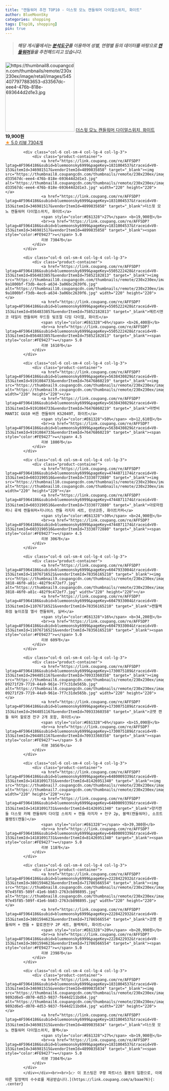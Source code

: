 ```yaml
---
title: "캔들워머 추천 TOP10 - 더스윗 모노 캔들워머 다이얼스위치, 화이트"
author: BlueMoonSky
categories: shopping
tags: [Top10, shopping]
pin: true
---
```


> ##### 해당 게시물에서는 [**분석도구**](https://itemscout.io/)를 이용하여 **성별**, **연령별** 등의 데이터를 바탕으로 [**캔들워머**](https://link.coupang.com/a/baae76)들을 추천해드리고 있습니다.
<div class="container"><div class="row">
            <div class="col-6 col-sm-4 col-lg-4 col-lg-3">
                <div class="product-container">
                    <a href="https://link.coupang.com/re/AFFSDP?lptag=AF5964186&subid=bluemoonsky6999&pageKey=1831004537&traceid=V0-153&itemId=346981517&vendorItemId=4899835858" target="_blank"><img src="https://thumbnail8.coupangcdn.com/thumbnails/remote/230x230ex/image/retail/images/5454077977883653-d33567dc-eee4-476b-818e-693644d2d1e3.jpg" alt="https://thumbnail8.coupangcdn.com/thumbnails/remote/230x230ex/image/retail/images/5454077977883653-d33567dc-eee4-476b-818e-693644d2d1e3.jpg" width="220" height="220"></a>
                    <a href="https://link.coupang.com/re/AFFSDP?lptag=AF5964186&subid=bluemoonsky6999&pageKey=1831004537&traceid=V0-153&itemId=346981517&vendorItemId=4899835858" target="_blank">더스윗 모노 캔들워머 다이얼스위치, 화이트</a>
                    <span style="color:#E61328"></span> <b>19,900원</b>
                    <br><a href="https://link.coupang.com/re/AFFSDP?lptag=AF5964186&subid=bluemoonsky6999&pageKey=1831004537&traceid=V0-153&itemId=346981517&vendorItemId=4899835858" target="_blank"><span style="color:#FE9427">★</span> 5.0
                    리뷰 7304개</a>
                </div>
            </div>
            
            <div class="col-6 col-sm-4 col-lg-4 col-lg-3">
                <div class="product-container">
                    <a href="https://link.coupang.com/re/AFFSDP?lptag=AF5964186&subid=bluemoonsky6999&pageKey=1831004537&traceid=V0-153&itemId=346981517&vendorItemId=4899835858" target="_blank"><img src="https://thumbnail8.coupangcdn.com/thumbnails/remote/230x230ex/image/retail/images/5454077977883653-d33567dc-eee4-476b-818e-693644d2d1e3.jpg" alt="https://thumbnail8.coupangcdn.com/thumbnails/remote/230x230ex/image/retail/images/5454077977883653-d33567dc-eee4-476b-818e-693644d2d1e3.jpg" width="220" height="220"></a>
                    <a href="https://link.coupang.com/re/AFFSDP?lptag=AF5964186&subid=bluemoonsky6999&pageKey=1831004537&traceid=V0-153&itemId=346981517&vendorItemId=4899835858" target="_blank">더스윗 모노 캔들워머 다이얼스위치, 화이트</a>
                    <span style="color:#E61328">27%</span> <b>19,900원</b>
                    <br><a href="https://link.coupang.com/re/AFFSDP?lptag=AF5964186&subid=bluemoonsky6999&pageKey=1831004537&traceid=V0-153&itemId=346981517&vendorItemId=4899835858" target="_blank"><span style="color:#FE9427">★</span> 5.0
                    리뷰 7304개</a>
                </div>
            </div>
            
            <div class="col-6 col-sm-4 col-lg-4 col-lg-3">
                <div class="product-container">
                    <a href="https://link.coupang.com/re/AFFSDP?lptag=AF5964186&subid=bluemoonsky6999&pageKey=5505222428&traceid=V0-153&itemId=8564833857&vendorItemId=75852182813" target="_blank"><img src="https://thumbnail10.coupangcdn.com/thumbnails/remote/230x230ex/image/retail/images/276161655163974-9a1800bf-f3db-4ec6-a634-3a06bc2639f6.jpg" alt="https://thumbnail10.coupangcdn.com/thumbnails/remote/230x230ex/image/retail/images/276161655163974-9a1800bf-f3db-4ec6-a634-3a06bc2639f6.jpg" width="220" height="220"></a>
                    <a href="https://link.coupang.com/re/AFFSDP?lptag=AF5964186&subid=bluemoonsky6999&pageKey=5505222428&traceid=V0-153&itemId=8564833857&vendorItemId=75852182813" target="_blank">메르시앤코 데일리 캔들워머 무드등 빛조절 디밍 다이얼, 화이트</a>
                    <span style="color:#E61328">6%</span> <b>26,400원</b>
                    <br><a href="https://link.coupang.com/re/AFFSDP?lptag=AF5964186&subid=bluemoonsky6999&pageKey=5505222428&traceid=V0-153&itemId=8564833857&vendorItemId=75852182813" target="_blank"><span style="color:#FE9427">★</span> 5.0
                    리뷰 1610개</a>
                </div>
            </div>
            
            <div class="col-6 col-sm-4 col-lg-4 col-lg-3">
                <div class="product-container">
                    <a href="https://link.coupang.com/re/AFFSDP?lptag=AF5964186&subid=bluemoonsky6999&pageKey=5638430829&traceid=V0-153&itemId=9191084733&vendorItemId=76476860219" target="_blank"><img src="https://thumbnail9.coupangcdn.com/thumbnails/remote/230x230ex/image/rs_quotation_api/znukjhly/2dfe53a0ded149b08cd225c9aca50a56.jpg" alt="https://thumbnail9.coupangcdn.com/thumbnails/remote/230x230ex/image/rs_quotation_api/znukjhly/2dfe53a0ded149b08cd225c9aca50a56.jpg" width="220" height="220"></a>
                    <a href="https://link.coupang.com/re/AFFSDP?lptag=AF5964186&subid=bluemoonsky6999&pageKey=5638430829&traceid=V0-153&itemId=9191084733&vendorItemId=76476860219" target="_blank">마켓비 MANTIC GU10 버튼 캔들워머 KS2049T, 화이트</a>
                    <span style="color:#E61328">50%</span> <b>12,610원</b>
                    <br><a href="https://link.coupang.com/re/AFFSDP?lptag=AF5964186&subid=bluemoonsky6999&pageKey=5638430829&traceid=V0-153&itemId=9191084733&vendorItemId=76476860219" target="_blank"><span style="color:#FE9427">★</span> 4.5
                    리뷰 1800개</a>
                </div>
            </div>
            
            <div class="col-6 col-sm-4 col-lg-4 col-lg-3">
                <div class="product-container">
                    <a href="https://link.coupang.com/re/AFFSDP?lptag=AF5964186&subid=bluemoonsky6999&pageKey=4744871174&traceid=V0-153&itemId=6033190516&vendorItemId=73330772880" target="_blank"><img src="https://thumbnail10.coupangcdn.com/thumbnails/remote/230x230ex/image/vendor_inventory/eb47/1fdaf35b904e9537295dda39323fdbe442cf66c2e2f3140deac4ff9909d6.jpg" alt="https://thumbnail10.coupangcdn.com/thumbnails/remote/230x230ex/image/vendor_inventory/eb47/1fdaf35b904e9537295dda39323fdbe442cf66c2e2f3140deac4ff9909d6.jpg" width="220" height="220"></a>
                    <a href="https://link.coupang.com/re/AFFSDP?lptag=AF5964186&subid=bluemoonsky6999&pageKey=4744871174&traceid=V0-153&itemId=6033190516&vendorItemId=73330772880" target="_blank">아로마컴퍼니 루체 캔들워머+지니어스 캔들 라지자 세트, 린넨코튼, 화이트카퍼</a>
                    <span style="color:#E61328">30%</span> <b>24,900원</b>
                    <br><a href="https://link.coupang.com/re/AFFSDP?lptag=AF5964186&subid=bluemoonsky6999&pageKey=4744871174&traceid=V0-153&itemId=6033190516&vendorItemId=73330772880" target="_blank"><span style="color:#FE9427">★</span> 4.5
                    리뷰 306개</a>
                </div>
            </div>
            
            <div class="col-6 col-sm-4 col-lg-4 col-lg-3">
                <div class="product-container">
                    <a href="https://link.coupang.com/re/AFFSDP?lptag=AF5964186&subid=bluemoonsky6999&pageKey=6047933004&traceid=V0-153&itemId=11076716521&vendorItemId=78356165210" target="_blank"><img src="https://thumbnail9.coupangcdn.com/thumbnails/remote/230x230ex/image/retail/images/2021/08/19/16/4/d50b9409-3818-46f0-a81c-482f9c472ef7.jpg" alt="https://thumbnail9.coupangcdn.com/thumbnails/remote/230x230ex/image/retail/images/2021/08/19/16/4/d50b9409-3818-46f0-a81c-482f9c472ef7.jpg" width="220" height="220"></a>
                    <a href="https://link.coupang.com/re/AFFSDP?lptag=AF5964186&subid=bluemoonsky6999&pageKey=6047933004&traceid=V0-153&itemId=11076716521&vendorItemId=78356165210" target="_blank">캔들백화점 높이조절 엘사 캔들워머, 실버</a>
                    <span style="color:#E61328">16%</span> <b>34,200원</b>
                    <br><a href="https://link.coupang.com/re/AFFSDP?lptag=AF5964186&subid=bluemoonsky6999&pageKey=6047933004&traceid=V0-153&itemId=11076716521&vendorItemId=78356165210" target="_blank"><span style="color:#FE9427">★</span> 5.0
                    리뷰 609개</a>
                </div>
            </div>
            
            <div class="col-6 col-sm-4 col-lg-4 col-lg-3">
                <div class="product-container">
                    <a href="https://link.coupang.com/re/AFFSDP?lptag=AF5964186&subid=bluemoonsky6999&pageKey=1730075189&traceid=V0-153&itemId=2944851167&vendorItemId=70933360358" target="_blank"><img src="https://thumbnail6.coupangcdn.com/thumbnails/remote/230x230ex/image/retail/images/29877612569224-09271f29-7719-44a9-961e-7f7c31de565b.jpg" alt="https://thumbnail6.coupangcdn.com/thumbnails/remote/230x230ex/image/retail/images/29877612569224-09271f29-7719-44a9-961e-7f7c31de565b.jpg" width="220" height="220"></a>
                    <a href="https://link.coupang.com/re/AFFSDP?lptag=AF5964186&subid=bluemoonsky6999&pageKey=1730075189&traceid=V0-153&itemId=2944851167&vendorItemId=70933360358" target="_blank">코멧 캔들 워머 할로겐 전구 2개 포함, 화이트</a>
                    <span style="color:#E61328">6%</span> <b>15,090원</b>
                    <br><a href="https://link.coupang.com/re/AFFSDP?lptag=AF5964186&subid=bluemoonsky6999&pageKey=1730075189&traceid=V0-153&itemId=2944851167&vendorItemId=70933360358" target="_blank"><span style="color:#FE9427">★</span> 5.0
                    리뷰 3856개</a>
                </div>
            </div>
            
            <div class="col-6 col-sm-4 col-lg-4 col-lg-3">
                <div class="product-container">
                    <a href="https://link.coupang.com/re/AFFSDP?lptag=AF5964186&subid=bluemoonsky6999&pageKey=6480009339&traceid=V0-153&itemId=14181091731&vendorItemId=81426951340" target="_blank"><img src="https://thumbnail7.coupangcdn.com/thumbnails/remote/230x230ex/image/rs_quotation_api/0dr6bjyd/9ebd9a4426cf4722b51ce9e1cef7eb6e.jpg" alt="https://thumbnail7.coupangcdn.com/thumbnails/remote/230x230ex/image/rs_quotation_api/0dr6bjyd/9ebd9a4426cf4722b51ce9e1cef7eb6e.jpg" width="220" height="220"></a>
                    <a href="https://link.coupang.com/re/AFFSDP?lptag=AF5964186&subid=bluemoonsky6999&pageKey=6480009339&traceid=V0-153&itemId=14181091731&vendorItemId=81426951340" target="_blank">양키캔들 더스윗 카페 캔들워머 다이얼 스위치 + 캔들 라지자 + 전구 2p, 블랙(캔들워머), 소프트블랭킷(캔들)</a>
                    <span style="color:#E61328"></span> <b>39,380원</b>
                    <br><a href="https://link.coupang.com/re/AFFSDP?lptag=AF5964186&subid=bluemoonsky6999&pageKey=6480009339&traceid=V0-153&itemId=14181091731&vendorItemId=81426951340" target="_blank"><span style="color:#FE9427">★</span> 5.0
                    리뷰 118개</a>
                </div>
            </div>
            
            <div class="col-6 col-sm-4 col-lg-4 col-lg-3">
                <div class="product-container">
                    <a href="https://link.coupang.com/re/AFFSDP?lptag=AF5964186&subid=bluemoonsky6999&pageKey=2228422932&traceid=V0-153&itemId=3801594623&vendorItemId=71786566554" target="_blank"><img src="https://thumbnail8.coupangcdn.com/thumbnails/remote/230x230ex/image/retail/images/111971744075885-97e45f85-509f-41e6-bb83-2763cb898895.jpg" alt="https://thumbnail8.coupangcdn.com/thumbnails/remote/230x230ex/image/retail/images/111971744075885-97e45f85-509f-41e6-bb83-2763cb898895.jpg" width="220" height="220"></a>
                    <a href="https://link.coupang.com/re/AFFSDP?lptag=AF5964186&subid=bluemoonsky6999&pageKey=2228422932&traceid=V0-153&itemId=3801594623&vendorItemId=71786566554" target="_blank">코멧 캔들워머 + 캔들 + 할로겐전구 2P 세트, 블랙체리, 화이트</a>
                    <span style="color:#E61328">20%</span> <b>20,990원</b>
                    <br><a href="https://link.coupang.com/re/AFFSDP?lptag=AF5964186&subid=bluemoonsky6999&pageKey=2228422932&traceid=V0-153&itemId=3801594623&vendorItemId=71786566554" target="_blank"><span style="color:#FE9427">★</span> 5.0
                    리뷰 2398개</a>
                </div>
            </div>
            
            <div class="col-6 col-sm-4 col-lg-4 col-lg-3">
                <div class="product-container">
                    <a href="https://link.coupang.com/re/AFFSDP?lptag=AF5964186&subid=bluemoonsky6999&pageKey=1831004537&traceid=V0-153&itemId=346981515&vendorItemId=4899835834" target="_blank"><img src="https://thumbnail6.coupangcdn.com/thumbnails/remote/230x230ex/image/retail/images/12017351062379742-9892d6e5-d070-4d53-9837-f644d211bd64.jpg" alt="https://thumbnail6.coupangcdn.com/thumbnails/remote/230x230ex/image/retail/images/12017351062379742-9892d6e5-d070-4d53-9837-f644d211bd64.jpg" width="220" height="220"></a>
                    <a href="https://link.coupang.com/re/AFFSDP?lptag=AF5964186&subid=bluemoonsky6999&pageKey=1831004537&traceid=V0-153&itemId=346981515&vendorItemId=4899835834" target="_blank">더스윗 모노 캔들워머 다이얼스위치, 블랙</a>
                    <span style="color:#E61328">27%</span> <b>19,900원</b>
                    <br><a href="https://link.coupang.com/re/AFFSDP?lptag=AF5964186&subid=bluemoonsky6999&pageKey=1831004537&traceid=V0-153&itemId=346981515&vendorItemId=4899835834" target="_blank"><span style="color:#FE9427">★</span> 5.0
                    리뷰 7304개</a>
                </div>
            </div>
            </div></div><br><br>[👉 이 포스팅은 쿠팡 파트너스 활동의 일환으로, 이에 따른 일정액의 수수료를 제공받습니다.](https://link.coupang.com/a/baae76){: .center}